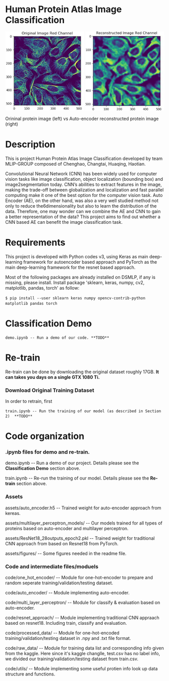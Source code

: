 Human Protein Atlas Image Classification
===========
<img src="assets/figures/readme_header_left.png" alt="original" height="250px" width="250px"> <img src="assets/figures/readme_header_right.png" alt="reconstructed" height="250px" width="250px">

Orininal protein image (left) vs Auto-encoder reconstructed protein image (right) 

Description 
===========
This is project Human Protein Atlas Image Classification developed by team MLIP-GROUP composed of Chenghao, Changtai, Huaqing, Haotian.

Convolutional Neural Network (CNN) has been widely used for computer vision tasks like image classification, object localization (bounding box) and image2segmentation today.  CNN’s abilities to extract features in the image,  making the trade-off between globalization and localization and fast parallel computing make it one of the best option for the computer vision task. Auto Encoder (AE), on the other hand, was also a very well studied method not only to reduce the6dimensionality but also to learn the distribution of the data. Therefore, one may wonder can we combine the AE and CNN to gain a better representation of the data? This project aims to find out whether a CNN based AE can benefit the image classification task.

Requirements 
============
This project is developed with Python codes v3, using Keras as main deep-learning framework for autoencoder based approach and PyTorch as the main deep-learning framework for the resnet based approach. 

Most of the following packages are already installed on DSMLP, if any is missing, please install. 
Install package 'sklearn, keras, numpy, cv2, matplotlib, pandas, torch' as follow: 

`$ pip install --user sklearn keras numpy opencv-contrib-python matplotlib pandas torch`


Classification Demo  
=================
```
demo.ipynb -- Run a demo of our code. **TODO**
```

Re-train
=================
Re-train can be done by downloading the original dataset roughly 17GB. **It can takes you days on a single GTX 1080 Ti.**

### Download Original Training Dataset
In order to retrain, first 

```
train.ipynb -- Run the training of our model (as described in Section 2)  **TODO**
```


Code organization 
=================

### .ipynb files for demo and re-train.
demo.ipynb -- Run a demo of our project. Details please see the **Classification Demo** section above.

train.ipynb -- Re-run the training of our model. Details please see the **Re-train** section above.

### Assets 
assets/auto_encoder.h5 -- Trained weight for auto-encoder approach from kereas.

assets/multilayer_perceptron_models/ -- Our models trained for all types of proteins based on auto-encoder and multilayer perceptron. 

assets/ResNet18_28outputs_epoch2.pkl -- Trained weight for traditional CNN approach from based on Resnet18 from PyTorch.

assets/figures/ -- Some figures needed in the readme file.

### Code and intermediate files/moduels
code/one_hot_encoder/ -- Module for one-hot-encoder to prepare and random seperate training/validation/testing dataset.

code/auto_encoder/ -- Module implementing auto-encoder. 

code/multi_layer_perceptron/ -- Module for classify & evaluation based on auto-encoder. 

code/resnet_approach/ -- Module implementing traditional CNN appraach based on resnet18. Including train, classify and evaluation.

code/processed_data/ -- Module for one-hot-encoded training/validation/testing dataset in .npy and .txt file format.

code/raw_data/ -- Module for training data list and corresponding info given from the kaggle. Here since it's kaggle changlle, test.csv has no label info, we divided our training/validation/testing dataset from train.csv.

code/utils/ -- Module implementing some useful protien info look up data structure and functions. 





